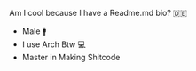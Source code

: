 Am I cool because I have a Readme.md bio?
:de:
- Male :mens:
- I use Arch Btw :computer:
- Master in Making Shitcode
